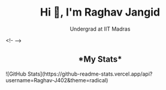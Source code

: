 <h1 align="center">Hi 👋, I'm Raghav Jangid</h1>
<!--
--> 


<p align="center">Undergrad at IIT Madras</p>

<!-
-->
<h2 align="center">*My Stats*</h2>
![GitHub Stats](https://github-readme-stats.vercel.app/api?username=Raghav-J402&theme=radical)
